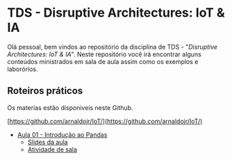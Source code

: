 # TDS - Disruptive Architectures: IoT & IA

Olá pessoal, bem vindos ao repositório da disciplina de TDS - "*Disruptive Architectures: IoT & IA*". Neste repositório você irá encontrar alguns conteúdos ministrados em sala de aula assim como os exemplos e laborórios. 

## Roteiros práticos 

Os materias estão disponiveis neste Github.

[https://github.com/arnaldojr/IoT/](https://github.com/arnaldojr/IoT/)

- [Aula 01 - Introdução ao Pandas](./aula01)
    - [Slides da aula](/aula01/Aula01.pdf)  
    - [Atividade de sala](./aula01/Aula01_Atividade.pdf)



